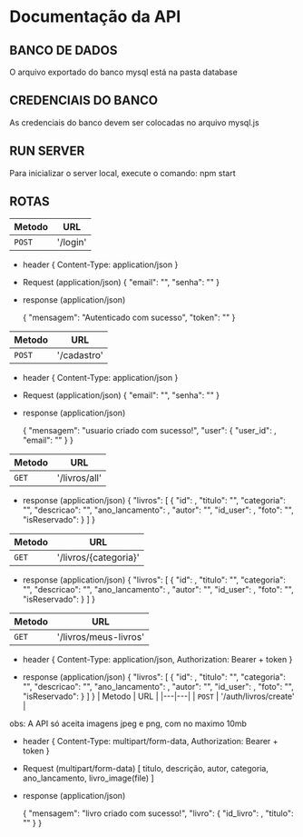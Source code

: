 # Documentação da API

## BANCO DE DADOS
O arquivo exportado do banco mysql está na pasta database

## CREDENCIAIS DO BANCO
As credenciais do banco devem ser colocadas no arquivo mysql.js

## RUN SERVER
Para inicializar o server local, execute o comando: 
                npm start
## ROTAS

| Metodo | URL |
|---|---|
| `POST` | '/login' |

+ header
    {
        Content-Type: application/json
    }

+ Request (application/json)
    {
	"email": "",
	"senha": ""
    }

+ response (application/json)

    {
	"mensagem": "Autenticado com sucesso",
	"token": ""
}

| Metodo | URL |
|---|---|
| `POST` | '/cadastro' |

+ header
    {
        Content-Type: application/json
    }

+ Request (application/json)
    {
	"email": "",
	"senha": ""
    }

+ response (application/json)

    {
	"mensagem": "usuario criado com sucesso!",
	"user": {
		"user_id": ,
		"email": ""
	}
    }


| Metodo | URL |
|---|---|
| `GET` | '/livros/all' |
        
+ response (application/json)
    {
	"livros": [
		{
			"id": ,
			"titulo": "",
			"categoria": "",
			"descricao": "",
			"ano_lancamento": ,
			"autor": "",
			"id_user": ,
			"foto": "",
			"isReservado": 
		}
	]
    }

| Metodo | URL |
|---|---|
| `GET` | '/livros/{categoria}' |

+ response (application/json)
    {
	"livros": [
		{
			"id": ,
			"titulo": "",
			"categoria": "",
			"descricao": "",
			"ano_lancamento": ,
			"autor": "",
			"id_user": ,
			"foto": "",
			"isReservado": 
		}
	]
    }

| Metodo | URL |
|---|---|
| `GET` | '/livros/meus-livros' |

+ header
    {
        Content-Type: application/json,
        Authorization: Bearer + token
    }


+ response (application/json)
    {
	"livros": [
		{
			"id": ,
			"titulo": "",
			"categoria": "",
			"descricao": "",
			"ano_lancamento": ,
			"autor": "",
			"id_user": ,
			"foto": "",
			"isReservado": 
		}
	]
    }
| Metodo | URL |
|---|---|
| `POST` | '/auth/livros/create' |

obs: A API só aceita imagens jpeg e png, com no maximo 10mb

+ header
    {
        Content-Type: multipart/form-data,
        Authorization: Bearer + token
    }

+ Request (multipart/form-data)
    [
        titulo,
        descrição,
        autor,
        categoria,
        ano_lancamento,
        livro_image(file)
    ]

+ response (application/json)

    {
	"mensagem": "livro criado com sucesso!",
	"livro": {
		"id_livro": ,
		"titulo": ""
	}
    }